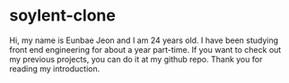 # soylent-clone

Hi, my name is Eunbae Jeon and I am 24 years old.
I have been studying front end engineering for about a year part-time.
If you want to check out my previous projects, you can do it at my github repo.
Thank you for reading my introduction.
